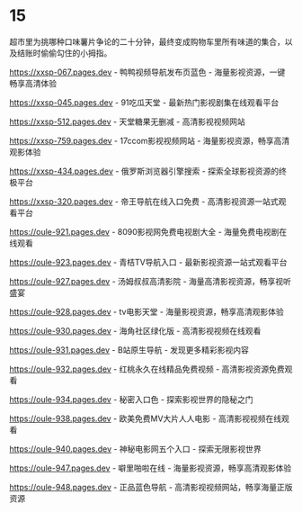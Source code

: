 # 15
超市里为挑哪种口味薯片争论的二十分钟，最终变成购物车里所有味道的集合，以及结账时偷偷勾住的小拇指。

https://xxsp-067.pages.dev - 鸭鸭视频导航发布页蓝色 - 海量影视资源，一键畅享高清体验

https://xxsp-045.pages.dev - 91吃瓜天堂 - 最新热门影视剧集在线观看平台

https://xxsp-512.pages.dev - 天堂糖果无删减 - 高清影视视频网站

https://xxsp-759.pages.dev - 17ccom影视视频网站 - 海量影视资源，畅享高清观影体验

https://xxsp-434.pages.dev - 俄罗斯浏览器引擎搜索 - 探索全球影视资源的终极平台

https://xxsp-320.pages.dev - 帝王导航在线入口免费 - 高清影视资源一站式观看平台

https://oule-921.pages.dev - 8090影视网免费电视剧大全 - 海量免费电视剧在线观看

https://oule-923.pages.dev - 青桔TV导航入口 - 最新影视资源一站式观看平台

https://oule-927.pages.dev - 汤姆叔叔高清影院 - 海量高清影视资源，畅享视听盛宴

https://oule-928.pages.dev - tv电影天堂 - 海量影视资源，畅享高清观影体验

https://oule-930.pages.dev - 海角社区绿化版 - 高清影视视频在线观看

https://oule-931.pages.dev - B站原生导航 - 发现更多精彩影视内容

https://oule-932.pages.dev - 红桃永久在线精品免费视频 - 高清影视资源免费观看

https://oule-934.pages.dev - 秘密入口色 - 探索影视世界的隐秘之门

https://oule-938.pages.dev - 欧美免费MV大片人人电影 - 高清影视视频在线观看

https://oule-940.pages.dev - 神秘电影网五个入口 - 探索无限影视世界

https://oule-947.pages.dev - 噼里啪啦在线 - 海量影视资源，畅享高清观影体验

https://oule-948.pages.dev - 正品蓝色导航 - 高清影视视频网站，畅享海量正版资源
